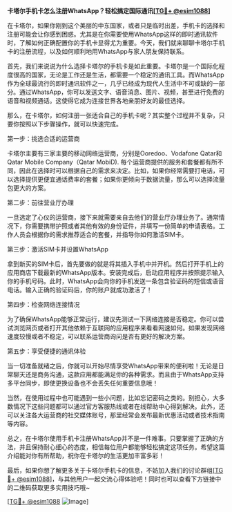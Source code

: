 **卡塔尔手机卡怎么注册WhatsApp？轻松搞定国际通讯[[TG💪+ @esim1088](https://t.me/s/esim1088)]**

在卡塔尔，如果你刚到这个美丽的中东国家，或者只是临时出差，手机卡的选择和注册可能会让你感到困惑。尤其是在你需要使用WhatsApp这样的即时通讯软件时，了解如何正确配置你的手机卡显得尤为重要。今天，我们就来聊聊卡塔尔手机卡的注册流程，以及如何顺利地用WhatsApp与家人朋友保持联系。

首先，我们来说说为什么选择卡塔尔的手机卡是如此重要。卡塔尔是一个国际化程度很高的国家，无论是工作还是生活，都需要一个稳定的通讯工具。而WhatsApp作为全球最流行的即时通讯软件之一，几乎已经成为现代人生活中不可或缺的一部分。通过WhatsApp，你可以发送文字、语音消息、图片、视频，甚至进行免费的语音和视频通话。这使得它成为连接世界各地亲朋好友的最佳选择。

那么，在卡塔尔，如何注册一张适合自己的手机卡呢？其实整个过程并不复杂，只要你按照以下步骤操作，就可以快速完成。

第一步：挑选合适的运营商

卡塔尔主要有三家主要的移动网络运营商，分别是Ooredoo、Vodafone Qatar和Qatar Mobile Company（Qatar MobiD). 每个运营商提供的服务和套餐都有所不同，因此在选择时可以根据自己的需求来决定。比如，如果你经常需要打电话，可以选择提供更便宜通话费率的套餐；如果你更倾向于数据流量，那么可以选择流量包更大的方案。

第二步：前往营业厅办理

一旦选定了心仪的运营商，接下来就需要亲自去他们的营业厅办理业务了。通常情况下，你需要携带护照或者其他有效的身份证件，并填写一份简单的申请表格。工作人员会根据你的需求推荐适合的套餐，并指导你如何激活SIM卡。

第三步：激活SIM卡并设置WhatsApp

拿到新买的SIM卡后，首先要做的就是将其插入手机中并开机。然后打开手机上的应用商店下载最新的WhatsApp版本。安装完成后，启动应用程序并按照提示输入你的手机号码。此时，WhatsApp会向你的手机发送一条包含验证码的短信或语音电话。输入正确的验证码后，你的账户就成功激活了！

第四步：检查网络连接情况

为了确保WhatsApp能够正常运行，建议先测试一下网络连接是否稳定。你可以尝试浏览网页或者打开其他依赖于互联网的应用程序来看看网速如何。如果发现网络速度较慢或者不稳定，可以联系运营商询问是否有更好的解决方案。

第五步：享受便捷的通讯体验

当一切准备就绪之后，你就可以开始尽情享受WhatsApp带来的便利啦！无论是日常聊天还是商务沟通，这款应用都能满足你的各种需求。而且由于WhatsApp支持多平台同步，即使更换设备也不会丢失任何重要信息哦！

当然，在使用过程中也可能遇到一些小问题，比如忘记密码之类的。别担心，大多数情况下这些问题都可以通过官方客服热线或者在线帮助中心得到解决。此外，还可以关注各大运营商的社交媒体账号，那里经常会发布最新优惠活动或者技术指南等内容。

总之，在卡塔尔使用手机卡注册WhatsApp并不是一件难事。只要掌握了正确的方法，并且保持耐心细心的态度，相信每位用户都能够轻松搞定这项任务。希望这篇介绍能对你有所帮助，祝你在卡塔尔的生活更加丰富多彩！

最后，如果你想了解更多关于卡塔尔手机卡的信息，不妨加入我们的讨论群组[[TG💪+ @esim1088](https://t.me/s/esim1088)]，与其他用户一起交流心得体验吧！同时也可以查看下方链接中的二维码获取更多实用技巧哦~

[[TG💪+ @esim1088](https://t.me/s/esim1088) ![Image](https://i.postimg.cc/4NQfJmqS/Snipaste-2025-05-13-00-14-12.png)]